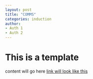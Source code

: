 ```yaml
---
layout: post
title: "COMMS"
categories: induction
author:
- Auth 1
- Auth 2
---
```


# This is a template

content will go here
[link will look like this](iist.ac.in)
